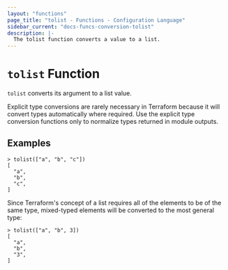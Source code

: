 ```yaml
---
layout: "functions"
page_title: "tolist - Functions - Configuration Language"
sidebar_current: "docs-funcs-conversion-tolist"
description: |-
  The tolist function converts a value to a list.
---
```


# `tolist` Function

`tolist` converts its argument to a list value.

Explicit type conversions are rarely necessary in Terraform because it will
convert types automatically where required. Use the explicit type conversion
functions only to normalize types returned in module outputs.

## Examples

```
> tolist(["a", "b", "c"])
[
  "a",
  "b",
  "c",
]
```

Since Terraform's concept of a list requires all of the elements to be of the
same type, mixed-typed elements will be converted to the most general type:

```
> tolist(["a", "b", 3])
[
  "a",
  "b",
  "3",
]
```
